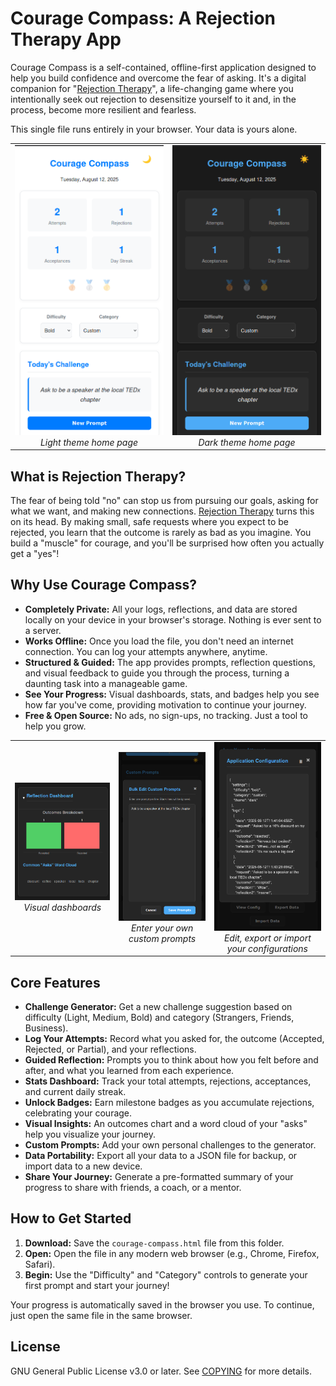 # Courage Compass: A Rejection Therapy App

Courage Compass is a self-contained, offline-first application designed to help you build confidence and overcome the fear of asking. It's a digital companion for "[Rejection Therapy](https://www.ted.com/talks/jia_jiang_what_i_learned_from_100_days_of_rejection)", a life-changing game where you intentionally seek out rejection to desensitize yourself to it and, in the process, become more resilient and fearless.

This single file runs entirely in your browser. Your data is yours alone.

<table>
  <tr>
    <td align="center">
      <img src="https://github.com/nextfiveinc/courage_compass/blob/main/screenshots/Screenshot%20from%202025-08-12%2017-14-25.png" alt="Light theme home page" width="400">
      <br>
      <em>Light theme home page</em>
    </td>
    <td align="center">
      <img src="https://github.com/nextfiveinc/courage_compass/blob/main/screenshots/Screenshot%20from%202025-08-12%2017-14-31.png" alt="Dark theme home page" width="400">
      <br>
      <em>Dark theme home page</em>
    </td>
  </tr>
</table>


## What is Rejection Therapy?

The fear of being told "no" can stop us from pursuing our goals, asking for what we want, and making new connections. [Rejection Therapy](https://www.ted.com/talks/jia_jiang_what_i_learned_from_100_days_of_rejection) turns this on its head. By making small, safe requests where you expect to be rejected, you learn that the outcome is rarely as bad as you imagine. You build a "muscle" for courage, and you'll be surprised how often you actually get a "yes"!

## Why Use Courage Compass?

*   **Completely Private:** All your logs, reflections, and data are stored locally on your device in your browser's storage. Nothing is ever sent to a server.
*   **Works Offline:** Once you load the file, you don't need an internet connection. You can log your attempts anywhere, anytime.
*   **Structured & Guided:** The app provides prompts, reflection questions, and visual feedback to guide you through the process, turning a daunting task into a manageable game.
*   **See Your Progress:** Visual dashboards, stats, and badges help you see how far you've come, providing motivation to continue your journey.
*   **Free & Open Source:** No ads, no sign-ups, no tracking. Just a tool to help you grow.


<table>
  <tr>
    <td align="center">
      <img src="https://github.com/nextfiveinc/courage_compass/blob/main/screenshots/Screenshot%20from%202025-08-12%2017-15-17.png" width="250">
      <br>
      <em>Visual dashboards</em>
    </td>
    <td align="center">
      <img src="https://github.com/nextfiveinc/courage_compass/blob/main/screenshots/Screenshot%20from%202025-08-12%2017-14-46.png" width="250">
      <br>
      <em>Enter your own custom prompts</em>
    </td>
    <td align="center">
      <img src="https://github.com/nextfiveinc/courage_compass/blob/main/screenshots/Screenshot%20from%202025-08-12%2017-16-29.png" width="250">
      <br>
      <em>Edit, export or import your configurations</em>
    </td>
  </tr>
</table>

## Core Features

*   **Challenge Generator:** Get a new challenge suggestion based on difficulty (Light, Medium, Bold) and category (Strangers, Friends, Business).
*   **Log Your Attempts:** Record what you asked for, the outcome (Accepted, Rejected, or Partial), and your reflections.
*   **Guided Reflection:** Prompts you to think about how you felt before and after, and what you learned from each experience.
*   **Stats Dashboard:** Track your total attempts, rejections, acceptances, and current daily streak.
*   **Unlock Badges:** Earn milestone badges as you accumulate rejections, celebrating your courage.
*   **Visual Insights:** An outcomes chart and a word cloud of your "asks" help you visualize your journey.
*   **Custom Prompts:** Add your own personal challenges to the generator.
*   **Data Portability:** Export all your data to a JSON file for backup, or import data to a new device.
*   **Share Your Journey:** Generate a pre-formatted summary of your progress to share with friends, a coach, or a mentor.

## How to Get Started

1.  **Download:** Save the `courage-compass.html` file from this folder.
2.  **Open:** Open the file in any modern web browser (e.g., Chrome, Firefox, Safari).
3.  **Begin:** Use the "Difficulty" and "Category" controls to generate your first prompt and start your journey!

Your progress is automatically saved in the browser you use. To continue, just open the same file in the same browser.

## License

GNU General Public License v3.0 or later. See [COPYING](COPYING) for more details.
